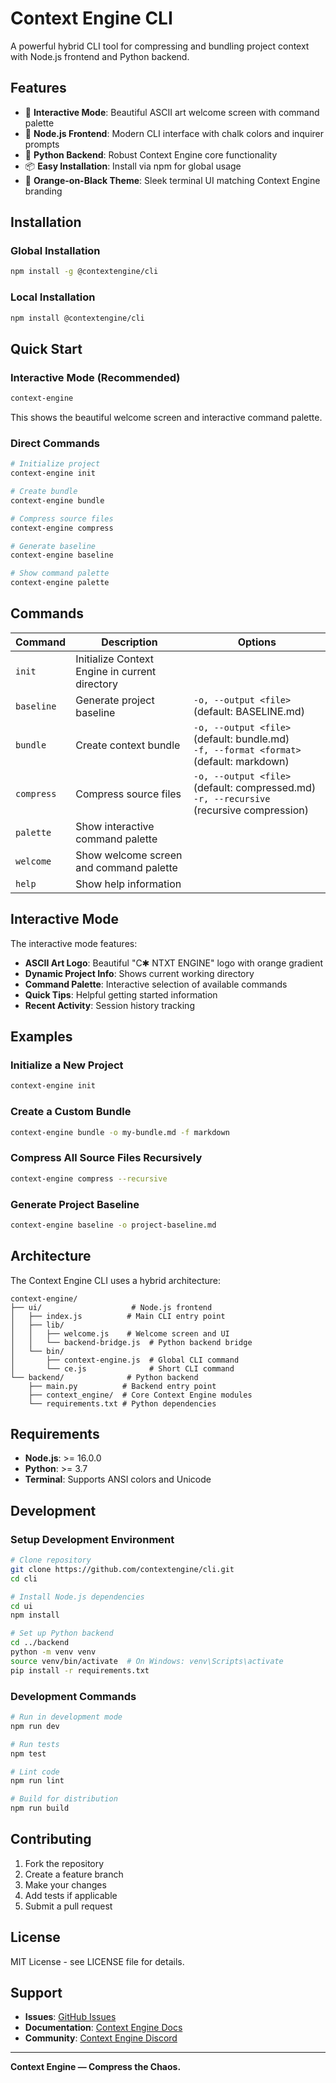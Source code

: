 # Context Engine CLI

A powerful hybrid CLI tool for compressing and bundling project context with Node.js frontend and Python backend.

## Features

- 🚀 **Interactive Mode**: Beautiful ASCII art welcome screen with command palette
- 🎯 **Node.js Frontend**: Modern CLI interface with chalk colors and inquirer prompts
- 🐍 **Python Backend**: Robust Context Engine core functionality
- 📦 **Easy Installation**: Install via npm for global usage
- 🎨 **Orange-on-Black Theme**: Sleek terminal UI matching Context Engine branding

## Installation

### Global Installation
```bash
npm install -g @contextengine/cli
```

### Local Installation
```bash
npm install @contextengine/cli
```

## Quick Start

### Interactive Mode (Recommended)
```bash
context-engine
```
This shows the beautiful welcome screen and interactive command palette.

### Direct Commands
```bash
# Initialize project
context-engine init

# Create bundle
context-engine bundle

# Compress source files
context-engine compress

# Generate baseline
context-engine baseline

# Show command palette
context-engine palette
```

## Commands

| Command | Description | Options |
|---------|-------------|---------|
| `init` | Initialize Context Engine in current directory | |
| `baseline` | Generate project baseline | `-o, --output <file>` (default: BASELINE.md) |
| `bundle` | Create context bundle | `-o, --output <file>` (default: bundle.md)<br>`-f, --format <format>` (default: markdown) |
| `compress` | Compress source files | `-o, --output <file>` (default: compressed.md)<br>`-r, --recursive` (recursive compression) |
| `palette` | Show interactive command palette | |
| `welcome` | Show welcome screen and command palette | |
| `help` | Show help information | |

## Interactive Mode

The interactive mode features:

- **ASCII Art Logo**: Beautiful "C✱ NTXT ENGINE" logo with orange gradient
- **Dynamic Project Info**: Shows current working directory
- **Command Palette**: Interactive selection of available commands
- **Quick Tips**: Helpful getting started information
- **Recent Activity**: Session history tracking

## Examples

### Initialize a New Project
```bash
context-engine init
```

### Create a Custom Bundle
```bash
context-engine bundle -o my-bundle.md -f markdown
```

### Compress All Source Files Recursively
```bash
context-engine compress --recursive
```

### Generate Project Baseline
```bash
context-engine baseline -o project-baseline.md
```

## Architecture

The Context Engine CLI uses a hybrid architecture:

```
context-engine/
├── ui/                    # Node.js frontend
│   ├── index.js          # Main CLI entry point
│   ├── lib/
│   │   ├── welcome.js    # Welcome screen and UI
│   │   └── backend-bridge.js  # Python backend bridge
│   └── bin/
│       ├── context-engine.js  # Global CLI command
│       └── ce.js              # Short CLI command
└── backend/              # Python backend
    ├── main.py          # Backend entry point
    ├── context_engine/  # Core Context Engine modules
    └── requirements.txt # Python dependencies
```

## Requirements

- **Node.js**: >= 16.0.0
- **Python**: >= 3.7
- **Terminal**: Supports ANSI colors and Unicode

## Development

### Setup Development Environment
```bash
# Clone repository
git clone https://github.com/contextengine/cli.git
cd cli

# Install Node.js dependencies
cd ui
npm install

# Set up Python backend
cd ../backend
python -m venv venv
source venv/bin/activate  # On Windows: venv\Scripts\activate
pip install -r requirements.txt
```

### Development Commands
```bash
# Run in development mode
npm run dev

# Run tests
npm test

# Lint code
npm run lint

# Build for distribution
npm run build
```

## Contributing

1. Fork the repository
2. Create a feature branch
3. Make your changes
4. Add tests if applicable
5. Submit a pull request

## License

MIT License - see LICENSE file for details.

## Support

- **Issues**: [GitHub Issues](https://github.com/contextengine/cli/issues)
- **Documentation**: [Context Engine Docs](https://contextengine.dev)
- **Community**: [Context Engine Discord](https://discord.gg/contextengine)

---

**Context Engine — Compress the Chaos.**